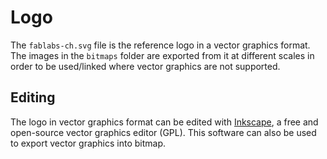 # Logo

The `fablabs-ch.svg` file is the reference logo in a vector graphics format. The
images in the `bitmaps` folder are exported from it at different scales in order
to be used/linked where vector graphics are not supported.

## Editing

The logo in vector graphics format can be edited with
[Inkscape][], a free and open-source vector graphics
editor (GPL). This software can also be used to export vector graphics into
bitmap.

[Inkscape]: https://inkscape.org/en/
